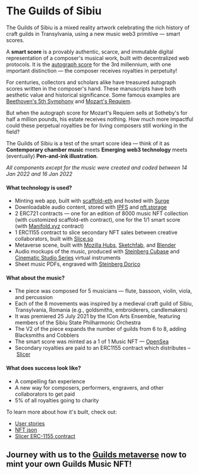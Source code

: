 # The Guilds of Sibiu
The Guilds of Sibiu is a mixed reality artwork celebrating the rich history of craft guilds in Transylvania, using a new music web3 primitive — smart scores.

A **smart score** is a provably authentic, scarce, and immutable digital representation of a composer's musical work, built with decentralized web protocols. It is the [autograph score](https://en.wikipedia.org/wiki/Autograph_(manuscript)) for the 3rd millennium, with one important distinction — the composer receives royalties in perpetuity!

For centuries, collectors and scholars alike have treasured autograph scores written in the composer's hand. These manuscripts have both aesthetic value and historical significance. Some famous examples are [Beethoven's 5th Symphony](https://digital.staatsbibliothek-berlin.de/werkansicht/?PPN=PPN664344127&PHYSID=PHYS_0001) and [Mozart's Requiem](https://www.sothebys.com/en/auctions/ecatalogue/2014/music-continental-books-manuscripts-l14402/lot.199.html).

But when the autograph score for Mozart's Requiem sells at Sotheby's for half a million pounds, his estate receives nothing. How much more impactful could these perpetual royalties be for living composers still working in the field?

The Guilds of Sibiu is a test of the smart score idea — think of it as **Contemporary chamber music** meets **Emerging web3 technology** meets (eventually) **Pen-and-ink illustration**.

_All components except for the music were created and coded between 14 Jan 2022 and 16 Jan 2022_

#### What technology is used?
- Minting web app, built with [scaffold-eth](https://github.com/scaffold-eth/scaffold-eth) and hosted with [Surge](https://surge.sh/)
- Downloadable audio content, stored with [IPFS](https://ipfs.io/) and [nft.storage](https://nft.storage/)
- 2 ERC721 contracts — one for an edition of 8000 music NFT collection (with customized scaffold-eth contract), one for the 1/1 smart score (with [Manifold.xyz](https://www.manifold.xyz/) contract)
- 1 ERC1155 contract to slice secondary NFT sales between creative collaborators, built with [Slice.so](https://slice.so/)
- Metaverse scene, built with [Mozilla Hubs](https://hubs.mozilla.com/), [Sketchfab](https://sketchfab.com/), and [Blender](https://www.blender.org/)
- Audio mockups of the music, produced with [Steinberg Cubase](https://www.steinberg.net/cubase/) and [Cinematic Studio Series](https://cinematicstudioseries.com/) virtual instruments
- Sheet music PDFs, engraved with [Steinberg Dorico](https://www.steinberg.net/dorico/)

#### What about the music?
- The piece was composed for 5 musicians — flute, bassoon, violin, viola, and percussion
- Each of the 8 movements was inspired by a medieval craft guild of Sibiu, Transylvania, Romania (e.g., goldsmiths, embroiderers, candlemakers)
- It was premiered 25 July 2021 by the ICon Arts Ensemble, featuring members of the Sibiu State Philharmonic Orchestra
- The V2 of the piece expands the number of guilds from 6 to 8, adding Blacksmiths and Cobblers
- The smart score was minted as a 1 of 1 Music NFT — [OpenSea](https://testnets.opensea.io/assets/0x05988eb3fc03abb0da03331f2de1bb2b4fc98200/11)
- Secondary royalties are paid to an ERC1155 contract which distributes – [Slicer](https://testnet.slice.so/slicer/17)

#### What does success look like?
-	A compelling fan experience
-	A new way for composers, performers, engravers, and other collaborators to get paid
-	5% of all royalties going to charity

To learn more about how it's built, check out:
- [User stories](./user-stories.md)
- [NFT json](./guilds.json)
- [Slicer ERC-1155 contract](./guilds-smart-score-slicer.png)

## Journey with us to the [Guilds metaverse](#) now to mint your own Guilds Music NFT!

